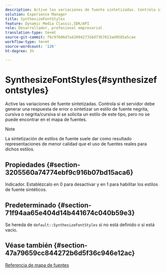 ```yaml
---
description: Active las variaciones de fuente sintetizadas. Controla si el servidor debe generar una respuesta de error o sintetizar un estilo de fuente negrita, cursiva o negrita/cursiva si se solicita un estilo de este tipo, pero no se puede encontrar en el mapa de fuentes.
solution: Experience Manager
title: SynthesizeFontStyles
feature: Dynamic Media Classic,SDK/API
role: Desarrollador, profesional empresarial
translation-type: tm+mt
source-git-commit: f6c97606d7a4209427316d7367013ad9585a5cae
workflow-type: tm+mt
source-wordcount: '126'
ht-degree: 3%

---
```



# SynthesizeFontStyles{#synthesizefontstyles}

Active las variaciones de fuente sintetizadas. Controla si el servidor debe generar una respuesta de error o sintetizar un estilo de fuente negrita, cursiva o negrita/cursiva si se solicita un estilo de este tipo, pero no se puede encontrar en el mapa de fuentes.

>[!NOTE]
>
>La sintetización de estilos de fuente suele dar como resultado representaciones de menor calidad que el uso de fuentes reales para dichos estilos.

## Propiedades {#section-3205560a74774ebf9c916b07bd15aca6}

Indicador. Establézcalo en 0 para desactivar y en 1 para habilitar los estilos de fuente sintéticos.

## Predeterminado {#section-71f94aa65e404d14b441674c040b59e3}

Se hereda de `default::SynthesizeFontStyles` si no está definido o si está vacío.

## Véase también {#section-47a79659cc844272b6d5f36c946e12ac}

[Referencia de mapa de fuentes](../../../../../is-api/image-catalog/image-serving-api-ref/c-image-catalog-reference/c-font-map-reference/c-font-map-reference.md#concept-f81f319d03c646c5a8ef87b3277dd37d)
